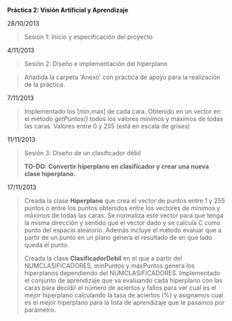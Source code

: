 **Práctica 2: Visión Artificial y Aprendizaje**

28/10/2013
> Sesión 1: Inicio y especificación del proyecto

4/11/2013
> Sesión 2: Diseño e implementación del hiperplano

> Añadida la carpeta 'Anexo' con práctica de apoyo para la realización de la práctica.

7/11/2013
> Implementado los [min,max] de cada cara.
> Obtenido en un vector en el método *getPuntos()* todos los valores mínimos y máximos de todas las caras.
> Valores entre 0 y 255 (está en escala de grises)

11/11/2013
> Sesión 3: Diseño de un clasificador débil
> 
> **TO-DO: Convertir hiperplano en clasificador y crear una nueva clase hiperplano.**

17/11/2013
> Creada la clase **Hiperplano** que crea el vector de puntos entre 1 y 255 puntos o entre los puntos obtenidos entre los vectores de mínimos y máximos de todas las caras. Se normaliza este vector para que tenga la misma dirección y sentido que el vector dado y se calcula C como punto del espacio aleatorio. Además incluye el método evaluar que a partir de un punto en un plano genera el resultado de en que lado queda el punto.
> 
> Creada la clase **ClasificadorDebil** en el que a partir del NUMCLASIFICADORES, minPuntos y maxPuntos genera los hiperplanos dependiendo del NUMCLASIFICADORES. Implementado el conjunto de aprendizaje que va evaluando cada hiperplano con las caras para decidir el número de aciertos y fallos para ver cual es el mejor hiperplano calculando la tasa de aciertos (%) y asignamos cual es el mejor hiperplano para la lista de aprendizaje que le pasamos por parámetro.


